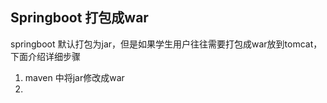 ## Springboot 打包成war

springboot 默认打包为jar，但是如果学生用户往往需要打包成war放到tomcat，下面介绍详细步骤
1. maven 中将jar修改成war
2. 